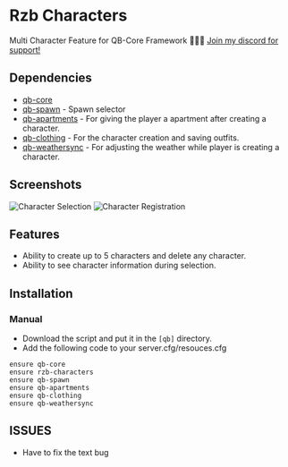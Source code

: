 # Rzb Characters
Multi Character Feature for QB-Core Framework :people_holding_hands:
[Join my discord for support!](https://discord.gg/5UdQ7CHZSf)


## Dependencies
- [qb-core](https://github.com/qbcore-framework/qb-core)
- [qb-spawn](https://github.com/qbcore-framework/qb-spawn) - Spawn selector
- [qb-apartments](https://github.com/qbcore-framework/qb-apartments) - For giving the player a apartment after creating a character.
- [qb-clothing](https://github.com/qbcore-framework/qb-clothing) - For the character creation and saving outfits.
- [qb-weathersync](https://github.com/qbcore-framework/qb-weathersync) - For adjusting the weather while player is creating a character.

## Screenshots
![Character Selection](https://cdn.discordapp.com/attachments/999393751560626249/1006260973792919722/20220808140004_1.jpg)
![Character Registration](https://cdn.discordapp.com/attachments/999393751560626249/1006260974296248460/20220808140011_1.jpg)

## Features
- Ability to create up to 5 characters and delete any character.
- Ability to see character information during selection.

## Installation
### Manual
- Download the script and put it in the `[qb]` directory.
- Add the following code to your server.cfg/resouces.cfg
```
ensure qb-core
ensure rzb-characters
ensure qb-spawn
ensure qb-apartments
ensure qb-clothing
ensure qb-weathersync
```

## ISSUES
- Have to fix the text bug
